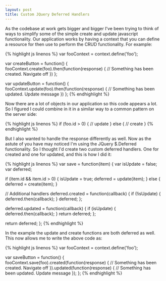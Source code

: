 ```yaml
---
layout: post
title: Custom JQuery Deferred Handlers
---
```


As the codebase at work gets bigger and bigger I've been trying to think of ways to simplify some of the simple create and update javascript functionality. Our application works by having a context that you can define a resource for then use to perform the CRUD functionality. For example:

{% highlight js linenos %}
var fooContext = context.define('foo');

var createButton = function() {
  fooContext.create(foo).then(function(response) {
    // Something has been created. Navigate off
  })
};

var updateButton = function() {
  fooContext.update(foo).then(function(response) {
    // Something has been updated. Update message
  })
};
{% endhighlight %}

Now there are a lot of objects in our application so this code appears a lot. So I figured I could combine in it in a similar way to a common pattern on the server side:

{% highlight js linenos %}
if (foo.id > 0) {
  // update
} else {
  // create
}
{% endhighlight %}

But I also wanted to handle the response differently as well. Now as the astute of you have may noticed I'm using the JQuery $.Deferred functionality. So I thought I'd create two custom deferred handlers. One for created and one for updated, and this is how I did it:

{% highlight js linenos %}
var save = function(item) {
  var isUpdate = false;
  var deferred;

  if (item.id && item.id > 0) {
    isUpdate = true;
    deferred = update(item);
  } else {
    deferred = create(item);
  }

  // Additional handlers
  deferred.created = function(callback) {
    if (!isUpdate) {
      deferred.then(callback);
    }
    deferred;
  };

  deferred.updated = function(callback) {
    if (isUpdate) {
      deferred.then(callback);
    }
    return deferred;
  }; 

  return deferred;
};
{% endhighlight %}

In the example the update and create functions are both deferred as well. This now allows me to write the above code as:

{% highlight js linenos %}
var fooContext = context.define('foo');

var saveButton = function() {
  fooContext.save(foo).created(function(response) {
    // Something has been created. Navigate off
  }).updated(function(response) {
    // Something has been updated. Update message
  });
};
{% endhighlight %}

